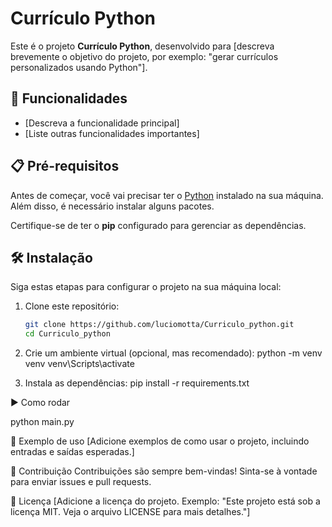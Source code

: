   # Currículo Python

Este é o projeto **Currículo Python**, desenvolvido para [descreva brevemente o objetivo do projeto, por exemplo: "gerar currículos personalizados usando Python"].

## 🚀 Funcionalidades

- [Descreva a funcionalidade principal]
- [Liste outras funcionalidades importantes]

## 📋 Pré-requisitos

Antes de começar, você vai precisar ter o [Python](https://www.python.org/downloads/) instalado na sua máquina. Além disso, é necessário instalar alguns pacotes. 

Certifique-se de ter o **pip** configurado para gerenciar as dependências.

## 🛠️ Instalação

Siga estas etapas para configurar o projeto na sua máquina local:

1. Clone este repositório:
   ```bash
   git clone https://github.com/luciomotta/Curriculo_python.git
   cd Curriculo_python

2. Crie um ambiente virtual (opcional, mas recomendado):
   python -m venv venv
venv\Scripts\activate

4. Instala as dependências:
pip install -r requirements.txt

▶️ Como rodar

python main.py

📖 Exemplo de uso
[Adicione exemplos de como usar o projeto, incluindo entradas e saídas esperadas.]

🤝 Contribuição
Contribuições são sempre bem-vindas! Sinta-se à vontade para enviar issues e pull requests.

📄 Licença
[Adicione a licença do projeto. Exemplo: "Este projeto está sob a licença MIT. Veja o arquivo LICENSE para mais detalhes."]

